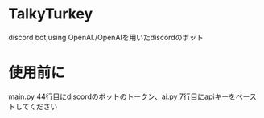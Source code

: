 # TalkyTurkey
discord bot,using OpenAI./OpenAIを用いたdiscordのボット

# 使用前に
main.py 44行目にdiscordのボットのトークン、ai.py 7行目にapiキーをペーストしてください
